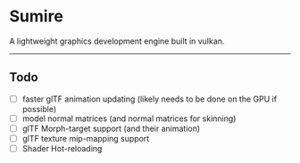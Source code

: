 # Sumire

A lightweight graphics development engine built in vulkan.

---
## Todo

- [ ] faster glTF animation updating (likely needs to be done on the GPU if possible)
- [ ] model normal matrices (and normal matrices for skinning)
- [ ] glTF Morph-target support (and their animation)
- [ ] glTF texture mip-mapping support
- [ ] Shader Hot-reloading
